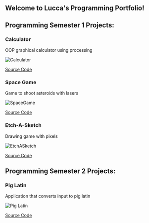 ## Welcome to Lucca's Programming Portfolio!

## Programming Semester 1 Projects:

### Calculator

OOP graphical calculator using processing

![Calculator](https://github.com/cocomiwk/computerprogrammingA3/blob/gh-pages/images/calc.png?raw=true)

[Source Code](https://github.com/cocomiwk/computerprogrammingA3/tree/gh-pages/src/calculator)

### Space Game

Game to shoot asteroids with lasers

![SpaceGame](https://github.com/cocomiwk/computerprogrammingA3/blob/gh-pages/images/spacegame/spacegame.png?raw=true)

[Source Code](https://github.com/cocomiwk/computerprogrammingA3/tree/gh-pages/src/spacegame)

### Etch-A-Sketch

Drawing game with pixels

![EtchASketch](https://github.com/cocomiwk/computerprogrammingA3/blob/gh-pages/images/etchasketch/etchasketch.png?raw=true)

[Source Code](https://github.com/cocomiwk/computerprogrammingA3/tree/gh-pages/src/etchasketch)

## Programming Semester 2 Projects:

### Pig Latin

Application that converts input to pig latin

![Pig Latin](https://user-images.githubusercontent.com/111709553/220774126-ffb0d44f-359c-49b1-8ee4-d50882361195.png)

[Source Code](https://github.com/cocomiwk/computerprogrammingA3/tree/gh-pages/src/pig%20latin)
